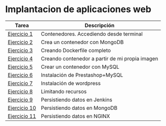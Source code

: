 # Implantacion de aplicaciones web


|Tarea|Descripción|
|-----|-----------|
|[Ejercicio 1](/Contenedores.%20Accediendo%20desde%20terminal-%20Daniel%20Miguela.pdf)|Contenedores. Accediendo desde terminal|
|[Ejercicio 2](/Crea%20un%20contenedor%20con%20MongoDB-DanielMiguela.pdf)|Crea un contenedor con MongoDB|
|[Ejercicio 3](/Creando%20Dockerfile%20completo-%20Daniel%20Miguela.pdf)|Creando Dockerfile completo|
|[Ejercicio 4](/Creando%20contenedor%20a%20partir%20de%20mi%20propia%20imagen-DanielMiguela.pdf)|Creando contenedor a partir de mi propia imagen|
|[Ejercicio 5](/Crear%20un%20contenedor%20con%20MySQL-DanielMiguela.pdf)|Crear un contenedor con MySQL|
|[Ejercicio 6](/Instalación%20de%20Prestashop%2BMySQL-DanielMiguela.pdf)|Instalación de Prestashop+MySQL|
|[Ejercicio 7](/Instalación%20de%20wordpress-%20DanielMiguela.pdf)|Instalación de wordpress|
|[Ejercicio 8](/Limitando%20recursos-DanielMiguela.pdf)|Limitando recursos|
|[Ejercicio 9](/Persistiendo%20datos%20en%20Jenkins-DanielMiguela.pdf)|Persistiendo datos en Jenkins|
|[Ejercicio 10](/Persistiendo%20datos%20en%20MongoDB-DanielMiguela.pdf)|Persistiendo datos en MongoDB|
|[Ejercicio 11](/Persistiendo%20datos%20en%20NGINX-DanielMiguela.pdf)|Persistiendo datos en NGINX|

